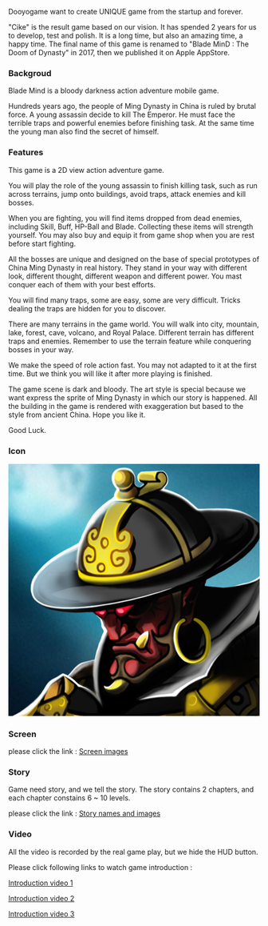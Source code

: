 
Dooyogame want to create UNIQUE game from the startup and forever. 

"Cike" is the result game based on our vision. It has spended 2 years for us to develop, test and polish. It is a long time, but also an amazing time, a happy time. The final name of this game is renamed to "Blade MinD : The Doom of Dynasty" in 2017, then we published it on Apple AppStore. 


### Backgroud

Blade Mind is a bloody darkness action adventure mobile game.

Hundreds years ago, the people of Ming Dynasty in China is ruled by brutal force. A young assassin decide to kill The Emperor. He must face the terrible traps and powerful enemies before finishing task. At the same time the young man also find the secret of himself.


### Features

This game is a 2D view action adventure game.

You will play the role of the young assassin to finish killing task, such as run across terrains, jump onto buildings, avoid traps, attack enemies and kill bosses.

When you are fighting, you will find items dropped from dead enemies, including Skill, Buff, HP-Ball and Blade. Collecting these items will strength yourself. You may also buy and equip it from game shop when you are rest before start fighting.

All the bosses are unique and designed on the base of special prototypes of China Ming Dynasty in real history. They stand in your way with different look, different thought, different weapon and different power. You mast conquer each of them with your best efforts. 

You will find many traps, some are easy, some are very difficult. Tricks dealing the traps are hidden for you to discover. 

There are many terrains in the game world. You will walk into city, mountain, lake, forest, cave, volcano, and Royal Palace. Different terrain has different traps and enemies. Remember to use the terrain feature while conquering bosses in your way.

We make the speed of role action fast. You may not adapted to it at the first time. But we think you will like it after more playing is finished. 

The game scene is dark and bloody. The art style is special because we want express the sprite of Ming Dynasty in which our story is happened. All the building in the game is rendered with exaggeration but based to the style from ancient China. Hope you like it.

Good Luck.


### Icon 

![image](/cike/image_en/icon_appstore.jpg)


### Screen

please click the link : [Screen images]( /cike/screen_en )


### Story

Game need story, and we tell the story. The story contains 2 chapters, and each chapter constains 6 ~ 10 levels. 

please click the link : [Story names and images]( /cike/story_en )


### Video 

All the video is recorded by the real game play, but we hide the HUD button. 

Please click following links to watch game introduction :

[Introduction video 1]( /cike/image_en/cike_5a_android_hd_h264_1280x720_30fps.1.sound.mp4 )

[Introduction video 2]( /cike/image/cike_1_android_hd_h264_1280x720_30fps.2.sound.mp4 )

[Introduction video 3]( /cike/image/cike_3_android_hd_h264_1280x720_30fps.1.sound.mp4 )









